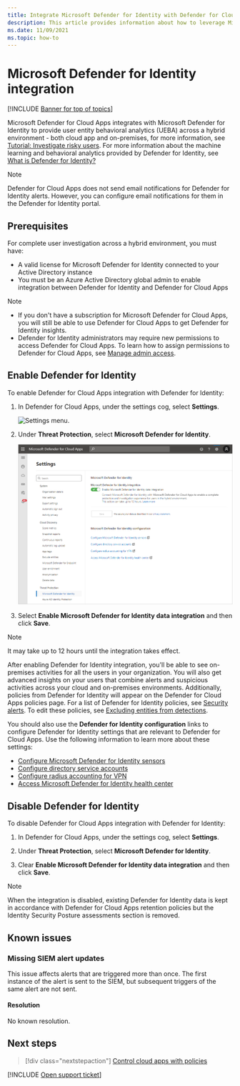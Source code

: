 ```yaml
---
title: Integrate Microsoft Defender for Identity with Defender for Cloud Apps
description: This article provides information about how to leverage Microsoft Defender for Identity insights in Defender for Cloud Apps for hybrid risk detection.
ms.date: 11/09/2021
ms.topic: how-to
---
```

# Microsoft Defender for Identity integration

[!INCLUDE [Banner for top of topics](includes/banner.md)]

Microsoft Defender for Cloud Apps integrates with Microsoft Defender for Identity to provide user entity behavioral analytics (UEBA) across a hybrid environment - both cloud app and on-premises, for more information, see [Tutorial: Investigate risky users](tutorial-ueba.md). For more information about the machine learning and behavioral analytics provided by Defender for Identity, see [What is Defender for Identity?](/defender-for-identity/what-is)

> [!NOTE]
> Defender for Cloud Apps does not send email notifications for Defender for Identity alerts. However, you can configure email notifications for them in the Defender for Identity portal.

## Prerequisites

For complete user investigation across a hybrid environment, you must have:

- A valid license for Microsoft Defender for Identity connected to your Active Directory instance
- You must be an Azure Active Directory global admin to enable integration between Defender for Identity and Defender for Cloud Apps

> [!NOTE]
>
> - If you don't have a subscription for Microsoft Defender for Cloud Apps, you will still be able to use Defender for Cloud Apps to get Defender for Identity insights.
> - Defender for Identity administrators may require new permissions to access Defender for Cloud Apps. To learn how to assign permissions to Defender for Cloud Apps, see [Manage admin access](manage-admins.md).

## Enable Defender for Identity

To enable Defender for Cloud Apps integration with Defender for Identity:

1. In Defender for Cloud Apps, under the settings cog, select **Settings**.

    ![Settings menu.](media/azip-system-settings.png)

1. Under **Threat Protection**, select **Microsoft Defender for Identity**.

    ![enable azure advanced threat protection.](media/mdi-integration.png)

1. Select **Enable Microsoft Defender for Identity data integration** and then click **Save**.

> [!NOTE]
> It may take up to 12 hours until the integration takes effect.

After enabling Defender for Identity integration, you'll be able to see on-premises activities for all the users in your organization. You will also get advanced insights on your users that combine alerts and suspicious activities across your cloud and on-premises environments. Additionally, policies from Defender for Identity will appear on the Defender for Cloud Apps policies page. For a list of Defender for Identity policies, see [Security alerts](/defender-for-identity/suspicious-activity-guide). To edit these policies, see [Excluding entities from detections](/defender-for-identity/configure-detection-exclusions).

You should also use the **Defender for Identity configuration** links to configure Defender for Identity settings that are relevant to Defender for Cloud Apps. Use the following information to learn more about these settings:

- [Configure Microsoft Defender for Identity sensors](/defender-for-identity/install-step5)
- [Configure directory service accounts](/defender-for-identity/install-step2)
- [Configure radius accounting for VPN](/defender-for-identity/install-step6-vpn)
- [Access Microsoft Defender for Identity health center](/defender-for-identity/health-center)

## Disable Defender for Identity

To disable Defender for Cloud Apps integration with Defender for Identity:

1. In Defender for Cloud Apps, under the settings cog, select **Settings**.

1. Under **Threat Protection**, select **Microsoft Defender for Identity**.

1. Clear **Enable Microsoft Defender for Identity data integration** and then click **Save**.

> [!NOTE]
> When the integration is disabled, existing Defender for Identity data is kept in accordance with Defender for Cloud Apps retention policies but the Identity Security Posture assessments section is removed.

## Known issues

### Missing SIEM alert updates

This issue affects alerts that are triggered more than once. The first instance of the alert is sent to the SIEM, but subsequent triggers of the same alert are not sent.

#### Resolution

No known resolution.

## Next steps

> [!div class="nextstepaction"]
> [Control cloud apps with policies](control-cloud-apps-with-policies.md)

[!INCLUDE [Open support ticket](includes/support.md)]
